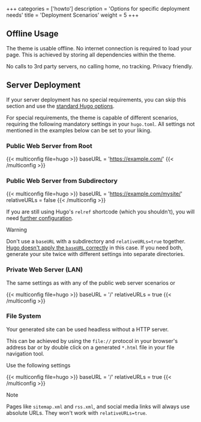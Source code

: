 +++
categories = ['howto']
description = 'Options for specific deployment needs'
title = 'Deployment Scenarios'
weight = 5
+++

## Offline Usage

The theme is usable offline. No internet connection is required to load your page. This is achieved by storing all dependencies within the theme.

No calls to 3rd party servers, no calling home, no tracking. Privacy friendly.

## Server Deployment

If your server deployment has no special requirements, you can skip this section and use the [standard Hugo options](https://gohugo.io/content-management/urls/).

For special requirements, the theme is capable of different scenarios, requiring the following mandatory settings in your `hugo.toml`. All settings not mentioned in the examples below can be set to your liking.

### Public Web Server from Root

{{< multiconfig file=hugo >}}
baseURL = 'https://example.com/'
{{< /multiconfig >}}

### Public Web Server from Subdirectory

{{< multiconfig file=hugo >}}
baseURL = 'https://example.com/mysite/'
relativeURLs = false
{{< /multiconfig >}}

If you are still using Hugo's `relref` shortcode (which you shouldn't), you will need [further configuration](configuration/content/linking#patching-the-relref-shortcode).

> [!WARNING]
> Don't use a `baseURL` with a subdirectory and `relativeURLs=true` together. [Hugo doesn't apply the `baseURL` correctly](https://github.com/gohugoio/hugo/issues/12130) in this case. If you need both, generate your site twice with different settings into separate directories.

### Private Web Server (LAN)

The same settings as with any of the public web server scenarios or

{{< multiconfig file=hugo >}}
baseURL = '/'
relativeURLs = true
{{< /multiconfig >}}

### File System

Your generated site can be used headless without a HTTP server.

This can be achieved by using the `file://` protocol in your browser's address bar or by double click on a generated `*.html` file in your file navigation tool.

Use the following settings

{{< multiconfig file=hugo >}}
baseURL = '/'
relativeURLs = true
{{< /multiconfig >}}

> [!note]
> Pages like `sitemap.xml` and `rss.xml`, and social media links will always use absolute URLs. They won't work with `relativeURLs=true`.
